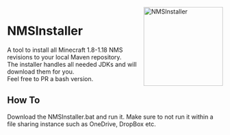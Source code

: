<img width="185" src="https://static.wikia.nocookie.net/minecraft_gamepedia/images/c/c0/Make_Stuff_icon_%28MCE%29.png/revision/latest/scale-to-width-down/185?cb=20210912144304" alt="NMSInstaller" align="right">
<div align="left">
<h1>NMSInstaller</h1>

A tool to install all Minecraft 1.8-1.18 NMS revisions to your local Maven repository.  
The installer handles all needed JDKs and will download them for you.  
Feel free to PR a bash version.

<h2>How To</h2>
Download the NMSInstaller.bat and run it. Make sure to not run it within a file sharing instance such as OneDrive, DropBox etc.
